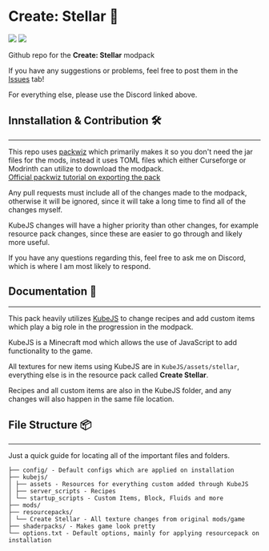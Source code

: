 # Create: Stellar 🌃

[![](https://img.shields.io/discord/834791723305009162?label=DISCORD&logo=discord&style=for-the-badge&color=blue)](https://discord.gg/stellar-834791723305009162)
[![](https://img.shields.io/badge/Curseforge-Stellar-orange?style=for-the-badge&logo=curseforge)](https://www.curseforge.com/minecraft/modpacks/create-stellar)

Github repo for the **Create: Stellar** modpack

If you have any suggestions or problems, feel free to post them in the [Issues](https://github.com/Ellipog/create-stellar/issues) tab!

For everything else, please use the Discord linked above.

## Innstallation & Contribution 🛠️

---

This repo uses [packwiz](https://github.com/packwiz/packwiz) which primarily makes it so you don't need the jar files for the mods, instead it uses TOML files which either Curseforge or Modrinth can utilize to download the modpack.<br>
[Official packwiz tutorial on exporting the pack](https://packwiz.infra.link/tutorials/hosting/curseforge/)

Any pull requests must include all of the changes made to the modpack, otherwise it will be ignored, since it will take a long time to find all of the changes myself.

KubeJS changes will have a higher priority than other changes, for example resource pack changes, since these are easier to go through and likely more useful.

If you have any questions regarding this, feel free to ask me on Discord, which is where I am most likely to respond.

## Documentation 📃

---

This pack heavily utilizes [KubeJS](https://github.com/KubeJS-Mods/KubeJS) to change recipes and add custom items which play a big role in the progression in the modpack.

KubeJS is a Minecraft mod which allows the use of JavaScript to add functionality to the game.

All textures for new items using KubeJS are in `KubeJS/assets/stellar`, everything else is in the resource pack called **Create Stellar**.

Recipes and all custom items are also in the KubeJS folder, and any changes will also happen in the same file location.

## File Structure 📦

---

Just a quick guide for locating all of the important files and folders.

```.
├── config/ - Default configs which are applied on installation
├── kubejs/
│ ├── assets - Resources for everything custom added through KubeJS
│ ├── server_scripts - Recipes
│ └── startup_scripts - Custom Items, Block, Fluids and more
├── mods/
├── resourcepacks/
│ └── Create Stellar - All texture changes from original mods/game
├── shaderpacks/ - Makes game look pretty
└── options.txt - Default options, mainly for applying resourcepack on installation
```
